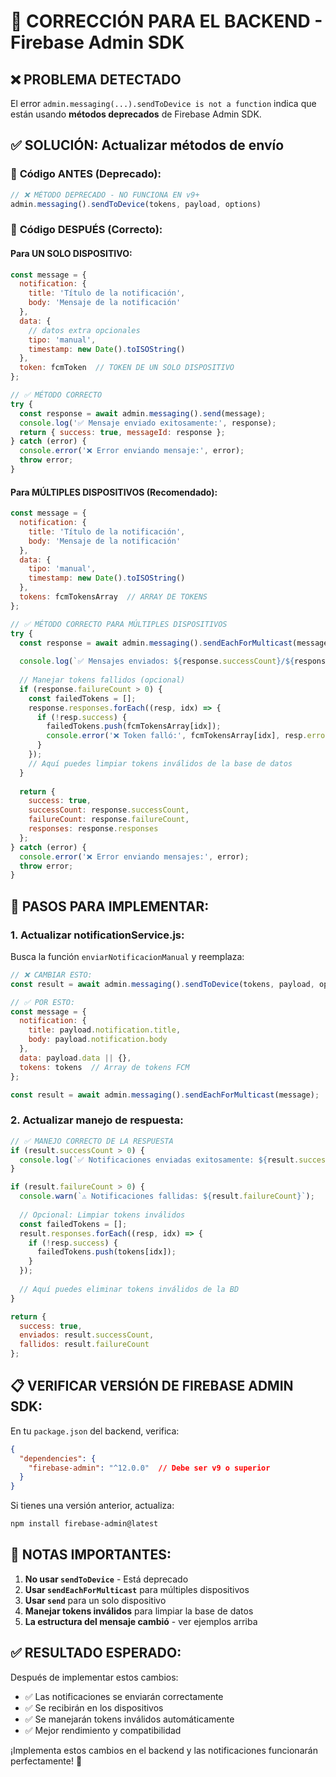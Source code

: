# 🔧 CORRECCIÓN PARA EL BACKEND - Firebase Admin SDK

## ❌ PROBLEMA DETECTADO
El error `admin.messaging(...).sendToDevice is not a function` indica que están usando **métodos deprecados** de Firebase Admin SDK.

## ✅ SOLUCIÓN: Actualizar métodos de envío

### 📝 **Código ANTES (Deprecado)**:
```javascript
// ❌ MÉTODO DEPRECADO - NO FUNCIONA EN v9+
admin.messaging().sendToDevice(tokens, payload, options)
```

### 📝 **Código DESPUÉS (Correcto)**:

#### Para **UN SOLO DISPOSITIVO**:
```javascript
const message = {
  notification: {
    title: 'Título de la notificación',
    body: 'Mensaje de la notificación'
  },
  data: {
    // datos extra opcionales
    tipo: 'manual',
    timestamp: new Date().toISOString()
  },
  token: fcmToken  // TOKEN DE UN SOLO DISPOSITIVO
};

// ✅ MÉTODO CORRECTO
try {
  const response = await admin.messaging().send(message);
  console.log('✅ Mensaje enviado exitosamente:', response);
  return { success: true, messageId: response };
} catch (error) {
  console.error('❌ Error enviando mensaje:', error);
  throw error;
}
```

#### Para **MÚLTIPLES DISPOSITIVOS** (Recomendado):
```javascript
const message = {
  notification: {
    title: 'Título de la notificación',
    body: 'Mensaje de la notificación'
  },
  data: {
    tipo: 'manual',
    timestamp: new Date().toISOString()
  },
  tokens: fcmTokensArray  // ARRAY DE TOKENS
};

// ✅ MÉTODO CORRECTO PARA MÚLTIPLES DISPOSITIVOS
try {
  const response = await admin.messaging().sendEachForMulticast(message);
  
  console.log(`✅ Mensajes enviados: ${response.successCount}/${response.responses.length}`);
  
  // Manejar tokens fallidos (opcional)
  if (response.failureCount > 0) {
    const failedTokens = [];
    response.responses.forEach((resp, idx) => {
      if (!resp.success) {
        failedTokens.push(fcmTokensArray[idx]);
        console.error('❌ Token falló:', fcmTokensArray[idx], resp.error);
      }
    });
    // Aquí puedes limpiar tokens inválidos de la base de datos
  }
  
  return {
    success: true,
    successCount: response.successCount,
    failureCount: response.failureCount,
    responses: response.responses
  };
} catch (error) {
  console.error('❌ Error enviando mensajes:', error);
  throw error;
}
```

## 🔧 **PASOS PARA IMPLEMENTAR**:

### 1. **Actualizar notificationService.js**:

Busca la función `enviarNotificacionManual` y reemplaza:

```javascript
// ❌ CAMBIAR ESTO:
const result = await admin.messaging().sendToDevice(tokens, payload, options);

// ✅ POR ESTO:
const message = {
  notification: {
    title: payload.notification.title,
    body: payload.notification.body
  },
  data: payload.data || {},
  tokens: tokens  // Array de tokens FCM
};

const result = await admin.messaging().sendEachForMulticast(message);
```

### 2. **Actualizar manejo de respuesta**:

```javascript
// ✅ MANEJO CORRECTO DE LA RESPUESTA
if (result.successCount > 0) {
  console.log(`✅ Notificaciones enviadas exitosamente: ${result.successCount}`);
}

if (result.failureCount > 0) {
  console.warn(`⚠️ Notificaciones fallidas: ${result.failureCount}`);
  
  // Opcional: Limpiar tokens inválidos
  const failedTokens = [];
  result.responses.forEach((resp, idx) => {
    if (!resp.success) {
      failedTokens.push(tokens[idx]);
    }
  });
  
  // Aquí puedes eliminar tokens inválidos de la BD
}

return {
  success: true,
  enviados: result.successCount,
  fallidos: result.failureCount
};
```

## 📋 **VERIFICAR VERSIÓN DE FIREBASE ADMIN SDK**:

En tu `package.json` del backend, verifica:
```json
{
  "dependencies": {
    "firebase-admin": "^12.0.0"  // Debe ser v9 o superior
  }
}
```

Si tienes una versión anterior, actualiza:
```bash
npm install firebase-admin@latest
```

## 🚨 **NOTAS IMPORTANTES**:

1. **No usar `sendToDevice`** - Está deprecado
2. **Usar `sendEachForMulticast`** para múltiples dispositivos
3. **Usar `send`** para un solo dispositivo
4. **Manejar tokens inválidos** para limpiar la base de datos
5. **La estructura del mensaje cambió** - ver ejemplos arriba

## ✅ **RESULTADO ESPERADO**:

Después de implementar estos cambios:
- ✅ Las notificaciones se enviarán correctamente
- ✅ Se recibirán en los dispositivos
- ✅ Se manejarán tokens inválidos automáticamente
- ✅ Mejor rendimiento y compatibilidad

¡Implementa estos cambios en el backend y las notificaciones funcionarán perfectamente! 🎉
